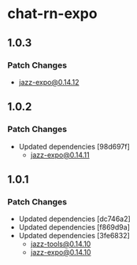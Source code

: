 # chat-rn-expo

## 1.0.3

### Patch Changes

- jazz-expo@0.14.12

## 1.0.2

### Patch Changes

- Updated dependencies [98d697f]
  - jazz-expo@0.14.11

## 1.0.1

### Patch Changes

- Updated dependencies [dc746a2]
- Updated dependencies [f869d9a]
- Updated dependencies [3fe6832]
  - jazz-tools@0.14.10
  - jazz-expo@0.14.10
